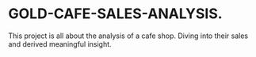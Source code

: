 # GOLD-CAFE-SALES-ANALYSIS.
This project is all about the analysis of a cafe shop. Diving into their sales and derived meaningful insight.
